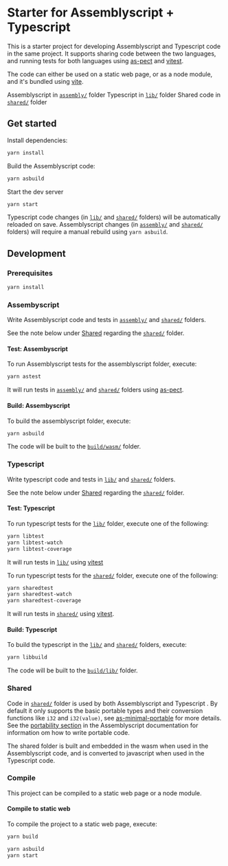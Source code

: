 # Starter for Assemblyscript + Typescript

This is a starter project for developing Assemblyscript and Typescript code in the same project. It supports sharing code between the two languages, and running tests for both languages using [as-pect](https://as-pect.gitbook.io/as-pect/) and [vitest](https://vitest.dev/).

The code can either be used on a static web page, or as a node module, and it's bundled using [vite](https://vitejs.dev/).

Assemblyscript in [`assembly/`](assembly) folder
Typescript in [`lib/`](lib) folder
Shared code in [`shared/`](shared) folder

## Get started

Install dependencies:

```sh
yarn install
```

Build the Assemblyscript code:

```sh
yarn asbuild
```

Start the dev server

```sh
yarn start
```

Typescript code changes (in [`lib/`](lib) and [`shared/`](shared) folders) will be automatically reloaded on save.
Assemblyscript changes (in [`assembly/`](assembly) and [`shared/`](shared) folders) will require a manual rebuild using `yarn asbuild`.

## Development

### Prerequisites

```sh
yarn install
```

### Assembyscript

Write Assemblyscript code and tests in [`assembly/`](assembly) and [`shared/`](shared) folders.

See the note below under [Shared](#shared) regarding the [`shared/`](shared) folder.

#### Test: Assembyscript

To run Assemblyscript tests for the assemblyscript folder, execute:

```sh
yarn astest
```

It will run tests in [`assembly/`](assembly) and [`shared/`](shared) folders using [as-pect](https://as-pect.gitbook.io/as-pect/).

#### Build: Assembyscript

To build the assemblyscript folder, execute:

```sh
yarn asbuild
```

The code will be built to the [`build/wasm/`](build/wasm) folder.

### Typescript

Write typescript code and tests in [`lib/`](lib) and [`shared/`](shared) folders.

See the note below under [Shared](#shared) regarding the [`shared/`](shared) folder.

#### Test: Typescript

To run typescript tests for the [`lib/`](lib) folder, execute one of the following:

```sh
yarn libtest
yarn libtest-watch
yarn libtest-coverage
```

It will run tests in [`lib/`](lib) using [vitest](https://vitest.dev/)

To run typescript tests for the [`shared/`](shared) folder, execute one of the following:

```sh
yarn sharedtest
yarn sharedtest-watch
yarn sharedtest-coverage
```

It will run tests in [`shared/`](shared) using [vitest](https://vitest.dev/).

#### Build: Typescript

To build the typescript in the [`lib/`](lib) and [`shared/`](shared) folders, execute:

```sh
yarn libbuild
```

The code will be built to the [`build/lib/`](build/lib) folder.

### Shared

Code in [`shared/`](shared) folder is used by both Assemblyscript and Typescript . By default it only supports the basic portable types and their conversion functions like `i32` and `i32(value)`, see [as-minimal-portable](as-minimal-portable/README.md) for more details.
See the [portability section](https://www.assemblyscript.org/compiler.html#portability) in the Assemblyscript documentation for information om how to write portable code.

The shared folder is built and embedded in the wasm when used in the Assemblyscript code, and is converted to javascript when used in the Typescript code.

### Compile

This project can be compiled to a static web page or a node module.

#### Compile to static web

To compile the project to a static web page, execute:

```sh
yarn build
```

```sh
yarn asbuild
yarn start
```
